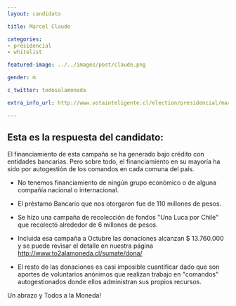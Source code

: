 ```yaml
---
layout: candidato

title: Marcel Claude

categories: 
- presidencial
- whitelist

featured-image: ../../images/post/claude.png

gender: m

c_twitter: todosalamoneda

extra_info_url: http://www.votainteligente.cl/election/presidencial/marcel-claude

---
```


## Esta es la respuesta del candidato:


El financiamiento de esta campaña se ha generado bajo crédito con entidades bancarias. Pero sobre todo, el financiamiento en su mayoría ha sido por autogestión de los comandos en cada comuna del país.

- No tenemos financiamiento de ningún grupo económico o de alguna compañía nacional o internacional.

- El préstamo Bancario que nos otorgaron fue de 110 millones de pesos.

- Se hizo una campaña de recolección de fondos "Una Luca por Chile" que recolectó alrededor de 6 millones de pesos.

- Incluida esa campaña a Octubre las donaciones alcanzan $ 13.760.000 y se puede revisar el detalle en nuestra página http://www.to2alamoneda.cl/sumate/dona/

- El resto de las donaciones es casi imposible cuantificar dado que son aportes de voluntarios anónimos que realizan trabajo en "comandos" autogestionados donde ellos administran sus propios recursos.

Un abrazo y Todos a la Moneda!
